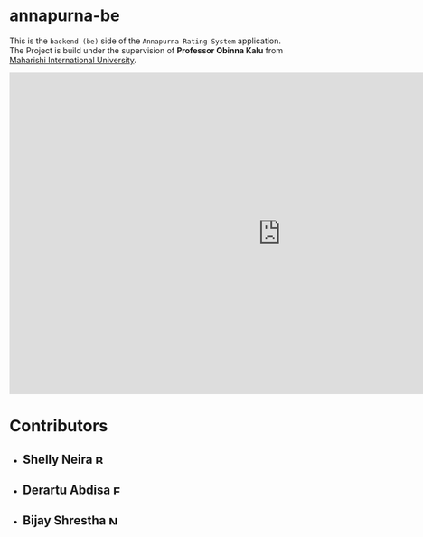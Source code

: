 # annapurna-be

This is the `backend (be)` side of the `Annapurna Rating System` application. The Project is build under the supervision of **Professor Obinna Kalu** from [Maharishi International University](https://miu.edu).


<iframe src="https://docs.google.com/presentation/d/e/2PACX-1vT-prp5o0SrX6VJyo3ilNlMvzmXBVDnNrmPTGy2RZUDAu12qeBrdISESRtOdfW5F9DdxE5MLAy3PWzh/embed?start=true&loop=true&delayms=5000" frameborder="0" width="960" height="569" allowfullscreen="true" mozallowfullscreen="true" webkitallowfullscreen="true"></iframe>

# Contributors
- ## Shelly Neira <img alt="Brazil Flag" src="https://upload.wikimedia.org/wikipedia/commons/thumb/4/4a/Brazilian_flag_icon_round.svg/1200px-Brazilian_flag_icon_round.svg.png" width="16" height="16">
- ## Derartu Abdisa <img alt="Etheopia Flag" src="https://upload.wikimedia.org/wikipedia/commons/d/de/Flag_of_Ethiopia.jpg" width="16" height="16">
- ## Bijay Shrestha <img alt="Nepal Flag" src="https://cdn-icons-png.flaticon.com/512/197/197387.png" width="16" height="16">

